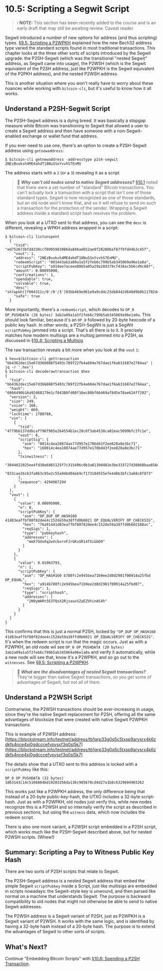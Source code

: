 # 10.5: Scripting a Segwit Script

> :information_source: **NOTE:** This section has been recently added to the course and is an early draft that may still be awaiting review. Caveat reader.

Segwit introduced a number of new options for address (and thus scripting) types. [§9.5: Scripting a P2WPKH](09_5_Scripting_a_P2WPKH.md) explained how the new Bech32 address type varied the standard scripts found in most traditional transactions. This chapter looks at the three other sorts of scripts introduced by the Segwit upgrade: the P2SH-Segwit (which was the transitional "nested Segwit" address, as Segwit came into usage), the P2WSH (which is the Segwit equivalent of the P2SH address, just like P2WPKH is the Segwit equivalent of the P2PKH address), and the nested P2WSH address.

This is another situation where you won't really have to worry about these nuances while working with `bitcoin-cli`, but it's useful to know how it all works.

## Understand a P2SH-Segwit Script

The P2SH-Segwit address is a dying breed. It was basically a stopgap measure while Bitcoin was transitioning to Segwit that allowed a user to create a Segwit address and then have someone with a non-Segwit-enabled exchange or wallet fund that address. 

If you ever need to use one, there's an option to create a P2SH-Segwit address using `getnewaddress`:
```
$ bitcoin-cli getnewaddress -addresstype p2sh-segwit
2NEzBvokxh4ME4ahdT18NuSSoYvvhS7EnMU
```
The address starts with a `2` (or a `3`) revealing it as a script

> :book: ***Why can't old nodes send to native Segwit addresses?*** [§10.1](10_1_Understanding_the_Foundation_of_P2SH.md) noted that there were a set number of "standard" Bitcoin transactions. You can't actually lock a transaction with a script that isn't one of those standard types. Segwit is now recognized as one of those standards, but an old node won't know that, and so it will refuse to send on such a transaction for the protection of the sender. Wrapping a Segwit address inside a standard script hash resolves the problem.

When you look at a UTXO sent to that address, you can see the `desc` is different, revealing a WPKH address wrapped in a script:
```
$ bitcoin-cli listunspent
  {
    "txid": "ed752673bfd4338ccf0995983086da846ad652ae0f28280baf87f9fd44b3c45f",
    "vout": 1,
    "address": "2NEzBvokxh4ME4ahdT18NuSSoYvvhS7EnMU",
    "redeemScript": "001443ab2a09a1a5f2feb6c799b5ab345069a96e1a0a",
    "scriptPubKey": "a914ee7aceea0865a05a29a28d379cf438ac5b6cd9c687",
    "amount": 0.00095000,
    "confirmations": 1,
    "spendable": true,
    "solvable": true,
    "desc": "sh(wpkh([f004311c/0'/0'/3']03bb469e961e9a9cd4c23db8442d640d9b0b11702dc0126462ac9eb88b64a4dd48))#p29e839h",
    "safe": true
  }
```
More importantly, there's a `redeemScript`, which decodes to `OP_0 OP_PUSHDATA (20 bytes) 3ab2a09a1a5f2feb6c799b5ab345069a96e1a0a`. This should look familiar, because it's an `OP_0` followed by 20-byte hexcode of a public key hash. In other words, a P2SH-SegWit is just a SegWit `scriptPubKey` jammed into a script. That's all there is to it. It precisely matches how modern multisigs are a multsig jammed into a P2SH, as discussed in [§10.4: Scripting a Multisig](10_4_Scripting_a_Multisig.md).

The raw transaction reveals a bit more when you look at the `vout` `1`:
```
$ hex=$(bitcoin-cli gettransaction "bb4362dec15e67d366088f5493c789f22fb4a604e767dae1f6a631687e2784aa" | jq -r '.hex')
$ bitcoin-cli decoderawtransaction $hex
{
  "txid": "bb4362dec15e67d366088f5493c789f22fb4a604e767dae1f6a631687e2784aa",
  "hash": "6866490b16a92d68179e1cf04380fd08f16ec80bf66469af8d5e78ae624ff202",
  "version": 2,
  "size": 249,
  "vsize": 168,
  "weight": 669,
  "locktime": 1780788,
  "vin": [
    {
      "txid": "4779bb137ddbcaf796f905e264554b1ec28c0f3ab4538ca02eac5099bfc3fc1e",
      "vout": 0,
      "scriptSig": {
        "asm": "0014c4ea10874ae77d957e170bd43f2ee828a8e3bc71",
        "hex": "160014c4ea10874ae77d957e170bd43f2ee828a8e3bc71"
      },
      "txinwitness": [
        "3044022025ee4fd38e6865125f7c315406c0b3a8139d482e3be333727d38868baa656d3d02204b35d9b5812cb85894541da611d5cec14c374ae7a7b8ba14bb44495747b5715301",
        "033cae26cb3fa063c95e2c55a94bd04ab9cf173104555efe448b1bfc3a68c8f873"
      ],
      "sequence": 4294967294
    }
  ],
  "vout": [
    {
      "value": 0.00095000,
      "n": 0,
      "scriptPubKey": {
        "asm": "OP_DUP OP_HASH160 41d83eaffbf80f82dee4c152de59a38ffd0b6021 OP_EQUALVERIFY OP_CHECKSIG",
        "hex": "76a91441d83eaffbf80f82dee4c152de59a38ffd0b602188ac",
        "reqSigs": 1,
        "type": "pubkeyhash",
        "addresses": [
          "mmX7GUoXq2wVcbnrnFJrGKsGR14fXiGbD9"
        ]
      }
    },
    {
      "value": 0.01063793,
      "n": 1,
      "scriptPubKey": {
        "asm": "OP_HASH160 b780fc2e945bea71b9ee2d8d2901f00914a25fbd OP_EQUAL",
        "hex": "a914b780fc2e945bea71b9ee2d8d2901f00914a25fbd87",
        "reqSigs": 1,
        "type": "scripthash",
        "addresses": [
          "2N9yWARt5E3TQsX2RjsauxSZaEZVhinAS4h"
        ]
      }
    }
  ]
}
```
This confirms that this is just a normal P2SH, locked by `"OP_DUP OP_HASH160 41d83eaffbf80f82dee4c152de59a38ffd0b6021 OP_EQUALVERIFY OP_CHECKSIG"`. It's when the redeem script is run that the magic occurs. Just as with a P2WPKH, an old node wil see `OP_0 OP_PUSHDATA (20 bytes) 3ab2a09a1a5f2feb6c799b5ab345069a96e1a0a` and verify it automatically, while a new node will see that, know it's a P2WPKH, and so go out to the `witnesses`. See [§9.5: Scripting a P2WPKH](09_5_Scripting_a_P2WPKH.md).

> :book: ***What are the disadvantages of nested Segwit transactions?*** They're bigger than native Segwit transactions, so you get some of advantages of Segwit, but not all of them.

## Understand a P2WSH Script

Contrariwise, the P2WSH transactions should be ever-increasing in usage, since they're the native Segwit replacement for P2SH, offering all the same advantages of blocksize that were created with native Segwit P2WPKH transactions.

This is example of P2WSH address:
[https://blockstream.info/testnet/address/tb1qrp33g0q5c5txsp9arysrx4k6zdkfs4nce4xj0gdcccefvpysxf3q0sl5k7](https://blockstream.info/testnet/address/tb1qrp33g0q5c5txsp9arysrx4k6zdkfs4nce4xj0gdcccefvpysxf3q0sl5k7)

The details show that a UTXO sent to this address is locked with a `scriptPubKey` like this:
```
OP_0 OP_PUSHDATA (32 bytes) 1863143c14c5166804bd19203356da136c985678cd4d27a1b8c6329604903262
```
This works just like a P2WPKH address, the only difference being that instead of a 20-byte public-key-hash, the UTXO includes a 32-byte script-hash. Just as with a P2WPKH, old nodes just verify this, while new nodes recognize this is a P2WSH and so internally verify the script as described in previous sections, but using the `witness` data, which now includes the redeem script.

There is also one more variant, a P2WSH script embedded in a P2SH script, which works much like the P2SH-Segwit described above, but for nested P2WSH scripts. (Whew!)

## Summary: Scripting a Pay to Witness Public Key Hash

There are two sorts of P2SH scripts that relate to Segwit. 

The P2SH-Segwit address is a nested Segwit address that embed the simple Segwit `scriptPubkey` inside a Script, just like multisigs are embedded in scripts nowadays: the Segwit-style key is unwound, and then parsed like normal on a machine that understands Segwit. The purpose is backward compatibility to old nodes that might not otherwise be able to send to native Segwit addresses.

The P2WSH address is a Segwit variant of P2SH, just as P2WPKH is a Segwit variant of P2WSH. It works with the same logic, and is identified by having a 32-byte hash instead of a 20-byte hash. The purpose is to extend the advantages of Segwit to other sorts of scripts.

## What's Next?

Continue "Embedding Bitcoin Scripts" with [§10.6: Spending a P2SH Transaction](10_6_Spending_a_P2SH_Transaction.md).
